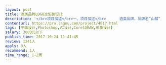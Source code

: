 ```yaml
---                
layout: post       
title: 酒类品牌LOGO及包装设计           
description: '</br>项目描述</br>一、项目描述</br>      酒类品牌，品牌名“山醇“产品包括“土烧米酒”及“猕猴桃果酒”。</br></br>二、设计内容</br>      1. “山醇”品牌LOGO设计</br>      2.  酒品包装（不干胶贴纸，包装盒）</br>      3.  名片设计</br>      4. 酒品宣传页</br></br>二、设计要求</br>     LOGO以字体设计为主</br>     设计符合产品品类及定位</br></br>三、加分项</br>     如申请时可提供初步构思草稿则最佳，这样方便选择最适合的进行立项合作。</br>'     
contenturl: https://pro.lagou.com/project/4817.html      
tags: [平面设计,Photoshop,VI设计,CorelDRAW,形象设计]            
salary: 3000元以下          
publish_time: 2017-10-24 11:41:45         
review: 1241人                   
apply: 3人                   
recommend: 1人                   
time_range: 1-2周              
---                 
```

